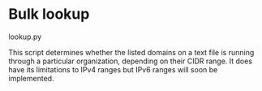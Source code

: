 # Bulk lookup

lookup.py

This script determines whether the listed domains on a text file is running through a particular organization, depending on their CIDR range. It does have its limitations to IPv4 ranges but IPv6 ranges will soon be implemented.
